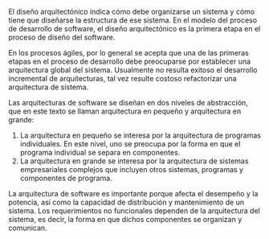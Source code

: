 El diseño arquitectónico indica cómo debe organizarse un sistema y cómo tiene que diseñarse la estructura de ese sistema. En el modelo del proceso de desarrollo de software, el diseño arquitectónico es la primera etapa en el proceso de diseño del software.

En los procesos ágiles, por lo general se acepta que una de las primeras etapas en el proceso de desarrollo debe preocuparse por establecer una arquitectura global del sistema. Usualmente no resulta exitoso el desarrollo incremental de arquitecturas, tal vez resulte costoso refactorizar una arquitectura de sistema.

Las arquitecturas de software se diseñan en dos niveles de abstracción, que en este texto se llaman arquitectura en pequeño y arquitectura en grande: 
1. La arquitectura en pequeño se interesa por la arquitectura de programas individuales. En este nivel, uno se preocupa por la forma en que el programa individual se separa en componentes. 
2. La arquitectura en grande se interesa por la arquitectura de sistemas empresariales complejos que incluyen otros sistemas, programas y componentes de programa.

La arquitectura de software es importante porque afecta el desempeño y la potencia, así como la capacidad de distribución y mantenimiento de un sistema. 
Los requerimientos no funcionales dependen de la arquitectura del sistema, es decir, la forma en que dichos componentes se organizan y comunican.